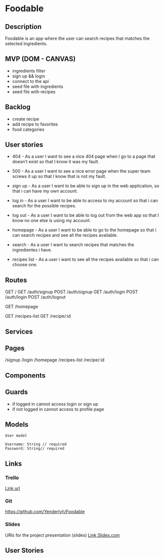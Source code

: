 
# Foodable

## Description
 Foodable is an app where the user can search recipes that matches the selected ingredients.


## MVP (DOM - CANVAS)
- ingredients filter
- sign up && login
- connect to the api 
- seed file  with ingredients
- seed file  with recipes


## Backlog
- create recipe
- add recipe to favorites
- food categories

## User stories
- 404 - As a user I want to see a nice 404 page when I go to a page that doesn’t exist so that I know it was my fault.

- 500 - As a user I want to see a nice error page when the super team screws it up so that I know that is not my fault.
- sign up - As a user I want to be able to sign up in the web application, so that i can have my own account.

- log in - As a user I want to be able to access to my account so that i can search for the possible recipes.

- log out - As a user I want to be able to log out from the web app so that I know no one else is using my account.

- homepage - As a user I want to be able to go to the homepage so that i can search recipes and see all the recipes available.

- search - As a user I want to search recipes that matches the ingredientes i have.

- recipes list - As a user i want to see all the recipes available so that i can choose one.


## Routes
GET /
GET /auth/signup
POST /auth/signup 
GET /auth/login
POST /auth/login 
POST /auth/logout 

GET /homepage

GET /recipes-list
GET /recipe/:id

## Services

## Pages
/signup
/login
/homepage
/recipes-list
/recipe/:id

## Components

## Guards
- if logged in cannot access login or sign up
- if not logged in cannot access to profile page
## Models
```
User model 

Username: String // required
Password: String// required
```

## Links


### Trello
[Link url](https://trello.com)


### Git
https://github.com/Yenderlyh/Foodable

### Slides
URls for the project presentation (slides)
[Link Slides.com](http://slides.com)
## User Stories
